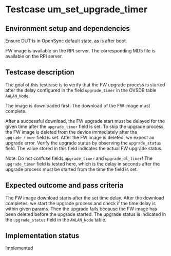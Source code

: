 # Testcase um_set_upgrade_timer

## Environment setup and dependencies

Ensure DUT is in OpenSync default state, as is after boot.

FW image is available on the RPI server. The corresponding MD5 file is available on the RPI server.

## Testcase description

The goal of this testcase is to verify that the FW upgrade process is started after the delay configured in the field
`upgrade_timer` in the OVSDB table `AWLAN_Node`.

The image is downloaded first. The download of the FW image must complete.

After a successful download, the FW upgrade start must be delayed for the given time after the `upgrade_timer` field is
set. To skip the upgrade process, the FW image is deleted from the device immediately after the `upgrade_timer` field is
set. After the FW image is deleted, we expect an upgrade error. Verify the upgrade status by observing the
`upgrade_status` field. The value stored in this field indicates the actual FW upgrade status.

Note: Do not confuse fields `upgrade_timer` and `upgrade_dl_timer`! The `upgrade_timer` field is tested here, which is
the delay in seconds after the upgrade process must be started from the time the field is set.

## Expected outcome and pass criteria

The FW image download starts after the set time delay. After the download completes, we start the upgrade process and
check if the time delay is within given params. Then the upgrade fails because the FW image has been deleted before the
upgrade started. The upgrade status is indicated in the `upgrade_status` field in the `AWLAN_Node` table.

## Implementation status

Implemented
